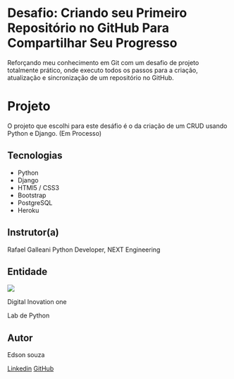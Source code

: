 # Desafio: Criando seu Primeiro Repositório no GitHub Para Compartilhar Seu Progresso

Reforçando meu conhecimento em Git com um desafio de projeto totalmente prático, onde executo todos os passos para a criação, atualização e sincronização de um repositório no GitHub.

# Projeto

O projeto que escolhi para este desáfio é o da criação de um CRUD usando Python e Django. (Em Processo)

## Tecnologias
* Python
* Django
* HTMl5 / CSS3
* Bootstrap
* PostgreSQL
* Heroku


## Instrutor(a)

Rafael Galleani
Python Developer, NEXT Engineering

## Entidade

<img src="./img/logo_dio.png">

Digital Inovation one 

Lab de Python



## Autor
Edson souza

[Linkedin](https://www.linkedin.com/in/edsonfrs/)
[GitHub](https://github.com/Edsonfrs)


